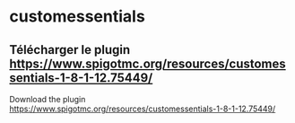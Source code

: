 # customessentials

Télécharger le plugin https://www.spigotmc.org/resources/customessentials-1-8-1-12.75449/
-
Download the plugin https://www.spigotmc.org/resources/customessentials-1-8-1-12.75449/

